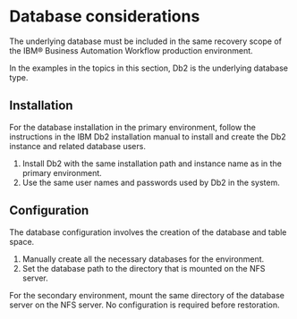 # Database considerations

The underlying database must be included in the same recovery scope of the IBM® Business Automation
Workflow production
environment.

In the examples in the topics in this section, Db2 is the underlying
database type.

## Installation

For the database installation in the primary environment, follow the instructions in the IBM Db2
installation manual to install and create the Db2 instance and related database users.

1. Install Db2 with the same installation path and instance name as in the primary environment.
2. Use the same user names and passwords used by Db2 in the system.

## Configuration

The database configuration
involves the creation of the database and table space.

1. Manually create all the necessary databases for the environment.
2. Set the database path to the directory that is mounted on the
NFS server.

For the secondary environment, mount the same directory
of the database server on the NFS server. No configuration is required
before restoration.